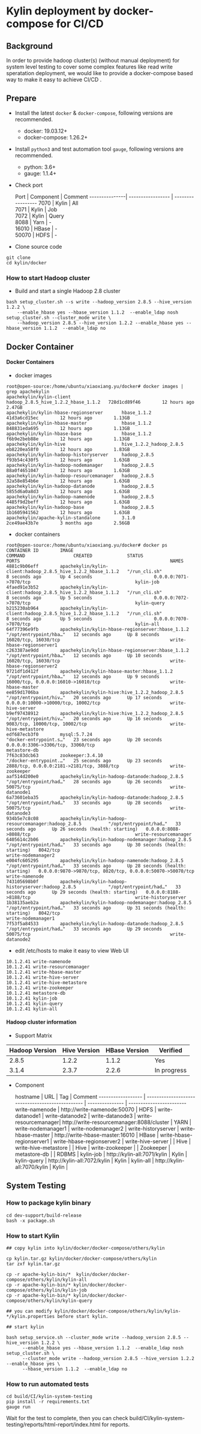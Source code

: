 # Kylin deployment by docker-compose for CI/CD

## Background

In order to provide hadoop cluster(s) (without manual deployment) for system level testing to cover some complex features like read write speratation deployment, we would like to provide a docker-compose based way to make it easy to achieve CI/CD .

## Prepare

- Install the latest `docker` & `docker-compose`, following versions are recommended.
  - docker: 19.03.12+
  - docker-compose: 1.26.2+
  
- Install `python3` and test automation tool `gauge`, following versions are recommended.
  - python: 3.6+
  - gauge: 1.1.4+
 
- Check port 

    Port       |     Component     |     Comment
---------------| ----------------- | -----------------
    7070       |       Kylin       |      All     
    7071       |       Kylin       |      Job     
    7072       |       Kylin       |      Query             
    8088       |       Yarn        |       -    
    16010      |       HBase       |       -    
    50070      |       HDFS        |       -            

- Clone source code

```shell 
git clone
cd kylin/docker
```

### How to start Hadoop cluster

- Build and start a single Hadoop 2.8 cluster

```shell
bash setup_cluster.sh --s write --hadoop_version 2.8.5 --hive_version 1.2.2 \
    --enable_hbase yes --hbase_version 1.1.2  --enable_ldap nosh setup_cluster.sh --cluster_mode write \
    --hadoop_version 2.8.5 --hive_version 1.2.2 --enable_hbase yes --hbase_version 1.1.2  --enable_ldap no
```

## Docker Container

#### Docker Containers

- docker images

```shell 
root@open-source:/home/ubuntu/xiaoxiang.yu/docker# docker images | grep apachekylin
apachekylin/kylin-client                   hadoop_2.8.5_hive_1.2.2_hbase_1.1.2   728d1cd89f46        12 hours ago        2.47GB
apachekylin/kylin-hbase-regionserver       hbase_1.1.2                           41d3a6cd15ec        12 hours ago        1.13GB
apachekylin/kylin-hbase-master             hbase_1.1.2                           848831eda695        12 hours ago        1.13GB
apachekylin/kylin-hbase-base               hbase_1.1.2                           f6b9e2beb88e        12 hours ago        1.13GB
apachekylin/kylin-hive                     hive_1.2.2_hadoop_2.8.5               eb8220ea58f0        12 hours ago        1.83GB
apachekylin/kylin-hadoop-historyserver     hadoop_2.8.5                          f93b54c430f5        12 hours ago        1.63GB
apachekylin/kylin-hadoop-nodemanager       hadoop_2.8.5                          88a0f4651047        12 hours ago        1.63GB
apachekylin/kylin-hadoop-resourcemanager   hadoop_2.8.5                          32a58e854b6e        12 hours ago        1.63GB
apachekylin/kylin-hadoop-datanode          hadoop_2.8.5                          5855d6a0a8d3        12 hours ago        1.63GB
apachekylin/kylin-hadoop-namenode          hadoop_2.8.5                          4485f9d2beff        12 hours ago        1.63GB
apachekylin/kylin-hadoop-base              hadoop_2.8.5                          1b1605941562        12 hours ago        1.63GB
apachekylin/apache-kylin-standalone        3.1.0                                 2ce49ae43b7e        3 months ago        2.56GB
```

- docker containers

```shell
root@open-source:/home/ubuntu/xiaoxiang.yu/docker# docker ps
CONTAINER ID        IMAGE                                                          COMMAND                  CREATED             STATUS                             PORTS                                                        NAMES
4881c9b06eff        apachekylin/kylin-client:hadoop_2.8.5_hive_1.2.2_hbase_1.1.2   "/run_cli.sh"            8 seconds ago       Up 4 seconds                       0.0.0.0:7071->7070/tcp                                       kylin-job
4faed91e3b52        apachekylin/kylin-client:hadoop_2.8.5_hive_1.2.2_hbase_1.1.2   "/run_cli.sh"            8 seconds ago       Up 5 seconds                       0.0.0.0:7072->7070/tcp                                       kylin-query
b215230ab964        apachekylin/kylin-client:hadoop_2.8.5_hive_1.2.2_hbase_1.1.2   "/run_cli.sh"            8 seconds ago       Up 5 seconds                       0.0.0.0:7070->7070/tcp                                       kylin-all
64f77396e9fb        apachekylin/kylin-hbase-regionserver:hbase_1.1.2               "/opt/entrypoint/hba…"   12 seconds ago      Up 8 seconds                       16020/tcp, 16030/tcp                                         write-hbase-regionserver1
c263387ae9dd        apachekylin/kylin-hbase-regionserver:hbase_1.1.2               "/opt/entrypoint/hba…"   12 seconds ago      Up 10 seconds                      16020/tcp, 16030/tcp                                         write-hbase-regionserver2
9721df1d412f        apachekylin/kylin-hbase-master:hbase_1.1.2                     "/opt/entrypoint/hba…"   12 seconds ago      Up 9 seconds                       16000/tcp, 0.0.0.0:16010->16010/tcp                          write-hbase-master
ee859d1706ba        apachekylin/kylin-hive:hive_1.2.2_hadoop_2.8.5                 "/opt/entrypoint/hiv…"   20 seconds ago      Up 17 seconds                      0.0.0.0:10000->10000/tcp, 10002/tcp                          write-hive-server
b9ef97438912        apachekylin/kylin-hive:hive_1.2.2_hadoop_2.8.5                 "/opt/entrypoint/hiv…"   20 seconds ago      Up 16 seconds                      9083/tcp, 10000/tcp, 10002/tcp                               write-hive-metastore
edf687ecb3f0        mysql:5.7.24                                                   "docker-entrypoint.s…"   23 seconds ago      Up 20 seconds                      0.0.0.0:3306->3306/tcp, 33060/tcp                            metastore-db
7f63c83dcb63        zookeeper:3.4.10                                               "/docker-entrypoint.…"   25 seconds ago      Up 23 seconds                      2888/tcp, 0.0.0.0:2181->2181/tcp, 3888/tcp                   write-zookeeper
aaf514d200e0        apachekylin/kylin-hadoop-datanode:hadoop_2.8.5                 "/opt/entrypoint/had…"   28 seconds ago      Up 26 seconds                      50075/tcp                                                    write-datanode1
6a73601eba35        apachekylin/kylin-hadoop-datanode:hadoop_2.8.5                 "/opt/entrypoint/had…"   33 seconds ago      Up 28 seconds                      50075/tcp                                                    write-datanode3
934b5e7c8c08        apachekylin/kylin-hadoop-resourcemanager:hadoop_2.8.5          "/opt/entrypoint/had…"   33 seconds ago      Up 26 seconds (health: starting)   0.0.0.0:8088->8088/tcp                                       write-resourcemanager
6405614c2b06        apachekylin/kylin-hadoop-nodemanager:hadoop_2.8.5              "/opt/entrypoint/had…"   33 seconds ago      Up 30 seconds (health: starting)   8042/tcp                                                     write-nodemanager2
e004fc605295        apachekylin/kylin-hadoop-namenode:hadoop_2.8.5                 "/opt/entrypoint/had…"   33 seconds ago      Up 28 seconds (health: starting)   0.0.0.0:9870->9870/tcp, 8020/tcp, 0.0.0.0:50070->50070/tcp   write-namenode
743105698b0f        apachekylin/kylin-hadoop-historyserver:hadoop_2.8.5            "/opt/entrypoint/had…"   33 seconds ago      Up 29 seconds (health: starting)   0.0.0.0:8188->8188/tcp                                       write-historyserver
1b38135aeb2a        apachekylin/kylin-hadoop-nodemanager:hadoop_2.8.5              "/opt/entrypoint/had…"   33 seconds ago      Up 31 seconds (health: starting)   8042/tcp                                                     write-nodemanager1
7f53f5a84533        apachekylin/kylin-hadoop-datanode:hadoop_2.8.5                 "/opt/entrypoint/had…"   33 seconds ago      Up 29 seconds                      50075/tcp                                                    write-datanode2
``` 

- edit /etc/hosts to make it easy to view Web UI

```shell 
10.1.2.41 write-namenode
10.1.2.41 write-resourcemanager
10.1.2.41 write-hbase-master 
10.1.2.41 write-hive-server
10.1.2.41 write-hive-metastore
10.1.2.41 write-zookeeper
10.1.2.41 metastore-db
10.1.2.41 kylin-job
10.1.2.41 kylin-query
10.1.2.41 kylin-all
```

#### Hadoop cluster information

-  Support Matrix

Hadoop Version   |  Hive Version |  HBase Version |  Verified
---------------- | ------------- | -------------- | ----------
     2.8.5       |     1.2.2     |     1.1.2      |    Yes
     3.1.4       |     2.3.7     |     2.2.6      | In progress

- Component

   hostname          |                        URL                       |       Tag       |        Comment
------------------   | ------------------------------------------------ | --------------- | ------------------------
write-namenode       | http://write-namenode:50070                      |       HDFS      |
write-datanode1      |
write-datanode2      |
write-datanode3      |
write-resourcemanager| http://write-resourcemanager:8088/cluster        |       YARN      |
write-nodemanager1   | 
write-nodemanager2   |
write-historyserver  |
write-hbase-master   | http://write-hbase-master:16010                  |       HBase     |
write-hbase-regionserver1 |
write-hbase-regionserver2 |
write-hive-server    |                                                  |       Hive      |
write-hive-metastore |                                                  |       Hive      |
write-zookeeper      |                                                  |     Zookeeper   |
metastore-db         |                                                  |       RDBMS     |
kylin-job            | http://kylin-all:7071/kylin                      |       Kylin     |
kylin-query          | http://kylin-all:7072/kylin                      |       Kylin     |
kylin-all            | http://kylin-all:7070/kylin                      |       Kylin     |


## System Testing
### How to package kylin binary

```shell
cd dev-support/build-release
bash -x package.sh
``` 

### How to start Kylin

```shell 
## copy kylin into kylin/docker/docker-compose/others/kylin

cp kylin.tar.gz kylin/docker/docker-compose/others/kylin
tar zxf kylin.tar.gz

cp -r apache-kylin-bin/*  kylin/docker/docker-compose/others/kylin/kylin-all
cp -r apache-kylin-bin/* kylin/docker/docker-compose/others/kylin/kylin-job
cp -r apache-kylin-bin/* kylin/docker/docker-compose/others/kylin/kylin-query

## you can modify kylin/docker/docker-compose/others/kylin/kylin-*/kylin.properties before start kylin.

## start kylin

bash setup_service.sh --cluster_mode write --hadoop_version 2.8.5 --hive_version 1.2.2 \
      --enable_hbase yes --hbase_version 1.1.2  --enable_ldap nosh setup_cluster.sh \
      --cluster_mode write --hadoop_version 2.8.5 --hive_version 1.2.2 --enable_hbase yes \
      --hbase_version 1.1.2  --enable_ldap no
```

### How to run automated tests

```shell
cd build/CI/kylin-system-testing
pip install -r requirements.txt
gauge run
```

Wait for the test to complete, then you can check build/CI/kylin-system-testing/reports/html-report/index.html for reports.